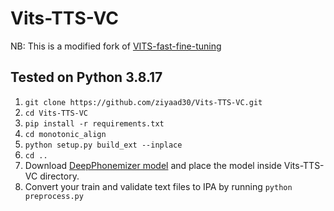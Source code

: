 # Vits-TTS-VC
NB: This is a modified fork of [VITS-fast-fine-tuning](https://github.com/Plachtaa/VITS-fast-fine-tuning)

## Tested on Python 3.8.17

1. ```git clone https://github.com/ziyaad30/Vits-TTS-VC.git```
2. ```cd Vits-TTS-VC```
3. ```pip install -r requirements.txt```
4. ```cd monotonic_align```
5. ```python setup.py build_ext --inplace```
6. ```cd ..```
7. Download [DeepPhonemizer model](https://public-asai-dl-models.s3.eu-central-1.amazonaws.com/DeepPhonemizer/en_us_cmudict_ipa_forward.pt) and place the model inside Vits-TTS-VC directory.
8. Convert your train and validate text files to IPA by running ```python preprocess.py```
